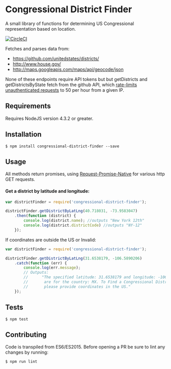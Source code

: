 # Congressional District Finder 
A small library of functions for determining US Congressional representation based on location.

[![CircleCI](https://circleci.com/gh/chrisdevwords/congressional-district-finder/tree/master.svg?style=shield)](https://circleci.com/gh/chrisdevwords/congressional-district-finder/tree/master)

Fetches and parses data from:
- https://github.com/unitedstates/districts/
- http://www.house.gov/
- http://maps.googleapis.com/maps/api/geocode/json

None of these endpoints require API tokens but but getDistricts and getDistrictsByState fetch from the github API, which [rate-limits unauthenticated requests](https://developer.github.com/v3/rate_limit/) to 50 per hour from a given IP. 

## Requirements
Requires NodeJS version 4.3.2 or greater. 

## Installation
```
$ npm install congressional-district-finder --save
```

## Usage 

All methods return promises, using [Request-Promise-Native](https://www.npmjs.com/package/request-promise-native) for various http GET requests.

#### Get a district by latitude and longitude:
```js
var districtFinder = require('congressional-district-finder');

districtFinder.getDistrictByLatLng(40.718031, -73.9583047)
    .then(function (district) {
        console.log(district.name); //outputs "New York 12th"
        console.log(district.districtCode) //outputs "NY-12"
    });
```
If coordinates are outside the US or Invalid:
```js
var districtFinder = require('congressional-district-finder');

districtFinder.getDistrictByLatLng(31.6538179, -106.5890206)
    .catch(function (err) {
        console.log(err.message);
        // Outputs:
        //      "The specified latitude: 31.6538179 and longitude: -106.5890206 
        //       are for the country: MX. To Find a Congressional District, 
        //       please provide coordinates in the US."
    });
```

## Tests
```
$ npm test
```

## Contributing 
Code is transpiled from ES6/ES2015. Before opening a PR be sure to lint any changes by running:
```
$ npm run lint
```
